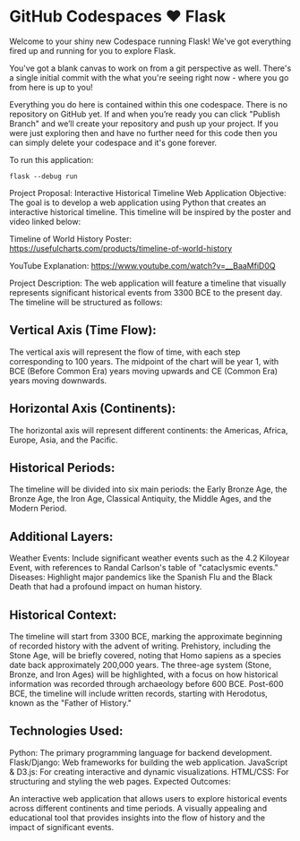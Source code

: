 # GitHub Codespaces ♥️ Flask

Welcome to your shiny new Codespace running Flask! We've got everything fired up and running for you to explore Flask.

You've got a blank canvas to work on from a git perspective as well. There's a single initial commit with the what you're seeing right now - where you go from here is up to you!

Everything you do here is contained within this one codespace. There is no repository on GitHub yet. If and when you’re ready you can click "Publish Branch" and we’ll create your repository and push up your project. If you were just exploring then and have no further need for this code then you can simply delete your codespace and it's gone forever.

To run this application:

```
flask --debug run
```

Project Proposal: Interactive Historical Timeline Web Application
Objective: The goal is to develop a web application using Python that creates an interactive historical timeline. This timeline will be inspired by the poster and video linked below:

Timeline of World History Poster:
https://usefulcharts.com/products/timeline-of-world-history

YouTube Explanation:
https://www.youtube.com/watch?v=__BaaMfiD0Q

Project Description: The web application will feature a timeline that visually represents significant historical events from 3300 BCE to the present day. The timeline will be structured as follows:

Vertical Axis (Time Flow):
-------------------------
The vertical axis will represent the flow of time, with each step corresponding to 100 years.
The midpoint of the chart will be year 1, with BCE (Before Common Era) years moving upwards and CE (Common Era) years moving downwards.

Horizontal Axis (Continents):
----------------------------
The horizontal axis will represent different continents: the Americas, Africa, Europe, Asia, and the Pacific.

Historical Periods:
------------------
The timeline will be divided into six main periods: the Early Bronze Age, the Bronze Age, the Iron Age, Classical Antiquity, the Middle Ages, and the Modern Period.

Additional Layers:
-----------------
Weather Events: Include significant weather events such as the 4.2 Kiloyear Event, with references to Randal Carlson's table of "cataclysmic events."
Diseases: Highlight major pandemics like the Spanish Flu and the Black Death that had a profound impact on human history.

Historical Context:
------------------
The timeline will start from 3300 BCE, marking the approximate beginning of recorded history with the advent of writing.
Prehistory, including the Stone Age, will be briefly covered, noting that Homo sapiens as a species date back approximately 200,000 years.
The three-age system (Stone, Bronze, and Iron Ages) will be highlighted, with a focus on how historical information was recorded through archaeology before 600 BCE.
Post-600 BCE, the timeline will include written records, starting with Herodotus, known as the "Father of History."

Technologies Used:
-----------------
Python: The primary programming language for backend development.
Flask/Django: Web frameworks for building the web application.
JavaScript & D3.js: For creating interactive and dynamic visualizations.
HTML/CSS: For structuring and styling the web pages.
Expected Outcomes:

An interactive web application that allows users to explore historical events across different continents and time periods.
A visually appealing and educational tool that provides insights into the flow of history and the impact of significant events.